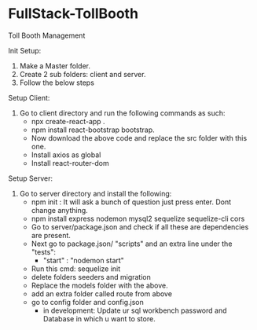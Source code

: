 # FullStack-TollBooth
Toll Booth Management

Init Setup:
1. Make a Master folder.
2. Create 2 sub folders: client and server.
3. Follow the below steps

Setup Client:
1. Go to client directory and run the following commands as such:
   - npx create-react-app .
   - npm install react-bootstrap bootstrap.
   - Now download the above code and replace the src folder with this one.
   - Install axios as global
   - Install react-router-dom

Setup Server:
1. Go to server directory and install the following:
   - npm init : It will ask a bunch of question just press enter. Dont change anything.
   - npm install express nodemon mysql2 sequelize sequelize-cli cors
   - Go to server/package.json and check if all these are dependencies are present.
   - Next go to package.json/ "scripts" and an extra line under the "tests": 
        - "start" : "nodemon start"
   - Run this cmd:   sequelize init
   - delete folders seeders and migration
   - Replace the models folder with the above.
   - add an extra folder called route from above
   - go to config folder and config.json
        - in development: Update ur sql workbench password and Database in which u want to store.
